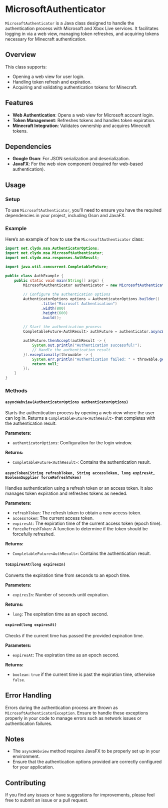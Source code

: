 # MicrosoftAuthenticator

`MicrosoftAuthenticator` is a Java class designed to handle the authentication process with Microsoft and Xbox Live services. It facilitates logging in via a web view, managing token refreshes, and acquiring tokens necessary for Minecraft authentication.

## Overview

This class supports:
- Opening a web view for user login.
- Handling token refresh and expiration.
- Acquiring and validating authentication tokens for Minecraft.

## Features

- **Web Authentication**: Opens a web view for Microsoft account login.
- **Token Management**: Refreshes tokens and handles token expiration.
- **Minecraft Integration**: Validates ownership and acquires Minecraft tokens.

## Dependencies

- **Google Gson**: For JSON serialization and deserialization.
- **JavaFX**: For the web view component (required for web-based authentication).

## Usage

### Setup

To use `MicrosoftAuthenticator`, you'll need to ensure you have the required dependencies in your project, including Gson and JavaFX.

### Example

Here’s an example of how to use the `MicrosoftAuthenticator` class:

```java
import net.clydo.msa.AuthenticatorOptions;
import net.clydo.msa.MicrosoftAuthenticator;
import net.clydo.msa.responses.AuthResult;

import java.util.concurrent.CompletableFuture;

public class AuthExample {
    public static void main(String[] args) {
        MicrosoftAuthenticator authenticator = new MicrosoftAuthenticator();
        
        // Configure the authentication options
        AuthenticatorOptions options = AuthenticatorOptions.builder()
                .title("Microsoft Authentication")
                .width(800)
                .height(600)
                .build();
        
        // Start the authentication process
        CompletableFuture<AuthResult> authFuture = authenticator.asyncWebview(options);

        authFuture.thenAccept(authResult -> {
            System.out.println("Authentication successful!");
            // Handle the authentication result
        }).exceptionally(throwable -> {
            System.err.println("Authentication failed: " + throwable.getMessage());
            return null;
        });
    }
}
```

### Methods

#### `asyncWebview(AuthenticatorOptions authenticatorOptions)`

Starts the authentication process by opening a web view where the user can log in. Returns a `CompletableFuture<AuthResult>` that completes with the authentication result.

**Parameters:**
- `authenticatorOptions`: Configuration for the login window.

**Returns:**
- `CompletableFuture<AuthResult>`: Contains the authentication result.

#### `asyncToken(String refreshToken, String accessToken, long expiresAt, BooleanSupplier forceRefreshToken)`

Handles authentication using a refresh token or an access token. It also manages token expiration and refreshes tokens as needed.

**Parameters:**
- `refreshToken`: The refresh token to obtain a new access token.
- `accessToken`: The current access token.
- `expiresAt`: The expiration time of the current access token (epoch time).
- `forceRefreshToken`: A function to determine if the token should be forcefully refreshed.

**Returns:**
- `CompletableFuture<AuthResult>`: Contains the authentication result.

#### `toExpiresAt(long expiresIn)`

Converts the expiration time from seconds to an epoch time.

**Parameters:**
- `expiresIn`: Number of seconds until expiration.

**Returns:**
- `long`: The expiration time as an epoch second.

#### `expired(long expiresAt)`

Checks if the current time has passed the provided expiration time.

**Parameters:**
- `expiresAt`: The expiration time as an epoch second.

**Returns:**
- `boolean`: `true` if the current time is past the expiration time, otherwise `false`.

## Error Handling

Errors during the authentication process are thrown as `MicrosoftAuthenticatorException`. Ensure to handle these exceptions properly in your code to manage errors such as network issues or authentication failures.

## Notes

- The `asyncWebview` method requires JavaFX to be properly set up in your environment.
- Ensure that the authentication options provided are correctly configured for your application.

## Contributing

If you find any issues or have suggestions for improvements, please feel free to submit an issue or a pull request.